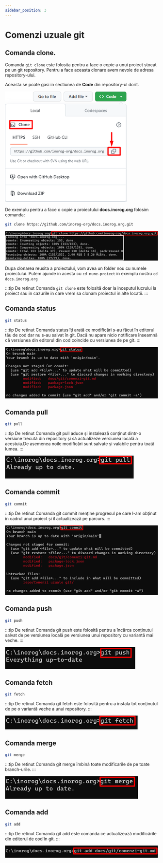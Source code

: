 ```yaml
---
sidebar_position: 3
---
```


# Comenzi uzuale git

## Comanda clone.

Comanda `git clone` este folosita pentru a face o copie a unui proiect stocat pe un git repository. Pentru a face aceasta clonare avem nevoie de adresa repository-ului.

Aceasta se poate gasi in sectiunea de **Code** din repository-ul dorit.

![Clone](../../repo/Screenshot_17.png)

De exemplu pentru a face o copie a proiectului **docs.inorog.org** folosim comanda:

```bash
git clone https://github.com/inorog-org/docs.inorog.org.git
```
![Clone 1](../../repo/Comenzi/Screenshot_18.png)

Dupa clonarea reusita a proiectului, vom avea un folder nou cu numele proiectului. Putem ajunde in acesta cu `cd nume-proiect` in exemplu nostru `cd docs.inorog.org`


:::tip De retinut
 Comanda `git clone` este folosită doar la inceputul lucrului la proiect sau in cazurile in care vrem sa clonam proiectul in alte locatii.
:::



## Comanda status

```bash
git status
```

:::tip De retinut
Comanda status îți arată ce modificări s-au făcut în editorul tău de cod dar nu s-au salvat în git. Dacă nu apare nicio notificare înseamnă că versiunea din editorul din cod coincide cu versiunea de pe git.
:::

![Status](../../repo/Comenzi/Screenshot_9.png)

## Comanda pull

```bash
git pull
```

:::tip De retinut
Comanda git pull aduce și instalează conținut dintr-o versiune trecută din repository și să actualizeze versiunea locală a acestuia.De asemenea noile modificări sunt salvate și valabile pentru toată lumea.
:::

![Pull](../../repo/Comenzi/Screenshot_10.png)
## Comanda commit

```bash
git commit
```

:::tip De retinut
Comanda git commit menține progresul pe care l-am obținut în cadrul unui proiect și îl actualizează pe parcurs.
:::

![Commit](../../repo/Comenzi/Screenshot_11.png)

## Comanda push

```bash
git push
```

:::tip De retinut
Comanda git push este folosită pentru a încărca conținutul salvat de pe versiunea locală pe versiunea unui repository cu variantă mai veche.
:::

![Push](../../repo/Comenzi/Screenshot_13.png)

## Comanda fetch

```bash
git fetch
```

:::tip De retinut
Comanda git fetch este folosită pentru a instala tot conținutul de pe o variantă veche a unui repository.
:::

![Fetch](../../repo/Comenzi/Screenshot_14.png)

## Comanda merge

```bash
git merge
```

:::tip De retinut
Comanda git merge îmbină toate modificarile de pe toate branch-urile.
:::

![Merge](../../repo/Comenzi/Screenshot_15.png)

## Comanda add

```bash
git add
```
:::tip De retinut
Comanda git add este comanda ce actualizează modificările din editorul de cod în git.
:::

![Add](../../repo/Comenzi/Screenshot_16.png)

